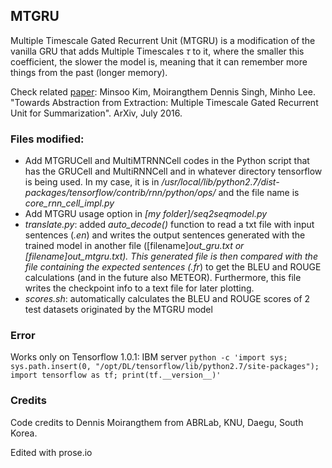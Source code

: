 ## MTGRU

Multiple Timescale Gated Recurrent Unit (MTGRU) is a modification of the vanilla GRU that adds Multiple Timescales $\tau$ to it, where the smaller this coefficient, the slower the model is, meaning that it can remember more things from the past (longer memory).

Check related [paper](https://arxiv.org/abs/1607.00718): Minsoo Kim, Moirangthem Dennis Singh, Minho Lee. "Towards Abstraction from Extraction: Multiple Timescale Gated Recurrent Unit for Summarization". ArXiv, July 2016.

### Files modified:
* Add MTGRUCell and MultiMTRNNCell codes in the Python script that has the GRUCell and MultiRNNCell and in whatever directory tensorflow is being used. In my case, it is in _/usr/local/lib/python2.7/dist-packages/tensorflow/contrib/rnn/python/ops/_ and the file name is _core_rnn_cell_impl.py_
* Add MTGRU usage option in _[my folder]/seq2seqmodel.py_
* _translate.py_: added _auto_decode()_ function to read a txt file with input sentences (_.en_) and writes the output sentences generated with the trained model in another file ([filename]_out_gru.txt or [filename]_out_mtgru.txt). This generated file is then compared with the file containing the expected sentences (_.fr_) to get the BLEU and ROUGE calculations (and in the future also METEOR). Furthermore, this file writes the checkpoint info to a text file for later plotting.
* _scores.sh_: automatically calculates the BLEU and ROUGE scores of 2 test datasets originated by the MTGRU model

### Error
Works only on Tensorflow 1.0.1: IBM server
  ```python -c 'import sys; sys.path.insert(0, "/opt/DL/tensorflow/lib/python2.7/site-packages"); import tensorflow as tf; print(tf.__version__)'```

### Credits
Code credits to Dennis Moirangthem from ABRLab, KNU, Daegu, South Korea.

Edited with prose.io
